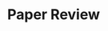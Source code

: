 ---
layout: tag-list
type: tag
title: Paper Review
slug: paper
category: studylog
sidebar: true
order: 1
description: >
   About the papers I have read.
---